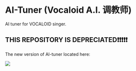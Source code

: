 # AI-Tuner (Vocaloid A.I. 调教师)
AI tuner for VOCALOID singer.

## THIS REPOSITORY IS DEPRECIATED:heavy_exclamation_mark::heavy_exclamation_mark::heavy_exclamation_mark::heavy_exclamation_mark::heavy_exclamation_mark:
The new version of AI-tuner located here:

<p align='left'>
<a href="https://github.com/discover304/ai-machine-song-tuner"><img src="https://gh-card.dev/repos/discover304/ai-machine-song-tuner.svg"></a>
</p>
